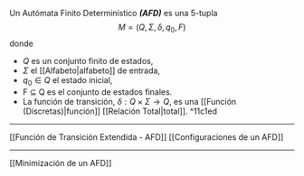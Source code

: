 Un Autómata Finito Determinı́stico ***(AFD)*** es una 5-tupla $$M = (Q, Σ, δ, q_0 , F )$$donde 
- $Q$ es un conjunto finito de estados, 
- $Σ$ el [[Alfabeto|alfabeto]] de entrada, 
- $q_0 ∈ Q$ el estado inicial, 
- F ⊆ Q es el conjunto de estados finales.  
- La función de transición, $δ : Q × Σ → Q$, es una [[Función (Discretas)|función]] [[Relación Total|total]]. ^11c1ed
***
[[Función de Transición Extendida - AFD]]
[[Configuraciones de un AFD]] 
***
[[Minimización de un AFD]] 